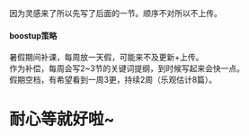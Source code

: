 因为灵感来了所以先写了后面的一节。顺序不对所以不上传。    

#### boostup策略  
暑假期间补课，每周放一天假，可能来不及更新+上传。  
作为补偿，每周会写2~3节的关键词提纲，到时候写起来会快一点。  
假期空档，有希望看到一周3更，持续2周（乐观估计8篇）。  

耐心等就好啦~
===